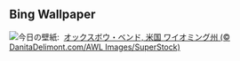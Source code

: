 ## Bing Wallpaper
![](https://www.bing.com/th?id=OHR.OxbowBend_JA-JP6534968552_UHD.jpg&w=1000)今日の壁紙: &nbsp;[オックスボウ・ベンド, 米国 ワイオミング州 (© DanitaDelimont.com/AWL Images/SuperStock)](https://www.bing.com/th?id=OHR.OxbowBend_JA-JP6534968552_UHD.jpg)
<br><br/>
